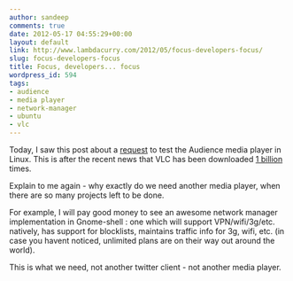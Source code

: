 ```yaml
---
author: sandeep
comments: true
date: 2012-05-17 04:55:29+00:00
layout: default
link: http://www.lambdacurry.com/2012/05/focus-developers-focus/
slug: focus-developers-focus
title: Focus, developers... focus
wordpress_id: 594
tags:
- audience
- media player
- network-manager
- ubuntu
- vlc
---
```


Today, I saw this post about a [request](http://www.webupd8.org/2012/05/help-test-audience-media-player.html) to test the Audience media player in Linux. This is after the recent news that VLC has been downloaded [1 billion](http://www.theverge.com/apps/2012/5/15/3022571/vlc-celebrates-one-billion-downloads) times.

Explain to me again - why exactly do we need another media player, when there are so many projects left to be done.

For example, I will pay good money to see an awesome network manager implementation in Gnome-shell : one which will support VPN/wifi/3g/etc. natively, has support for blocklists, maintains traffic info for 3g, wifi, etc. (in case you havent noticed, unlimited plans are on their way out around the world).

This is what we need, not another twitter client - not another media player.

